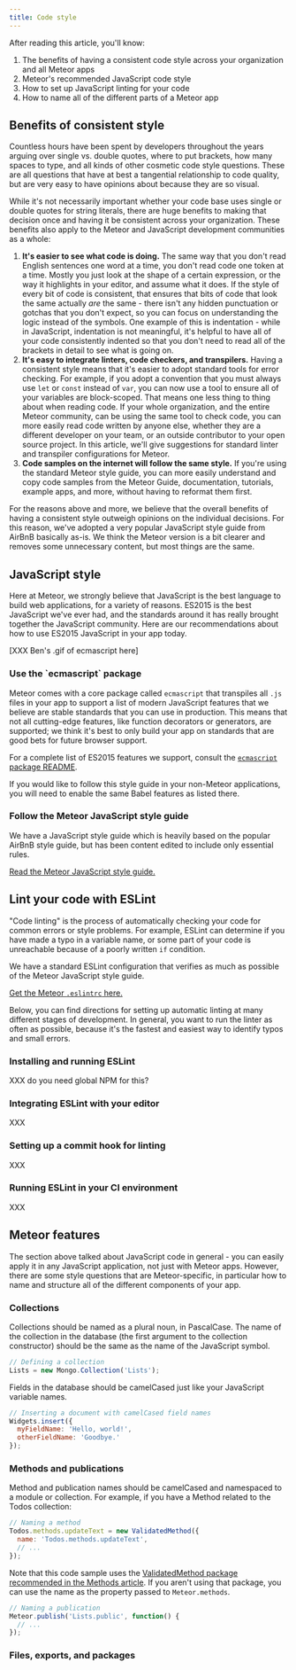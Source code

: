 ```yaml
---
title: Code style
---
```


After reading this article, you'll know:

1. The benefits of having a consistent code style across your organization and all Meteor apps
2. Meteor's recommended JavaScript code style
3. How to set up JavaScript linting for your code
4. How to name all of the different parts of a Meteor app

<h2 id="benefits-consistent-style">Benefits of consistent style</h2>

Countless hours have been spent by developers throughout the years arguing over single vs. double quotes, where to put brackets, how many spaces to type, and all kinds of other cosmetic code style questions. These are all questions that have at best a tangential relationship to code quality, but are very easy to have opinions about because they are so visual.

While it's not necessarily important whether your code base uses single or double quotes for string literals, there are huge benefits to making that decision once and having it be consistent across your organization. These benefits also apply to the Meteor and JavaScript development communities as a whole:

1. **It's easier to see what code is doing.** The same way that you don't read English sentences one word at a time, you don't read code one token at a time. Mostly you just look at the shape of a certain expression, or the way it highlights in your editor, and assume what it does. If the style of every bit of code is consistent, that ensures that bits of code that look the same actually _are_ the same - there isn't any hidden punctuation or gotchas that you don't expect, so you can focus on understanding the logic instead of the symbols. One example of this is indentation - while in JavaScript, indentation is not meaningful, it's helpful to have all of your code consistently indented so that you don't need to read all of the brackets in detail to see what is going on.
2. **It's easy to integrate linters, code checkers, and transpilers.** Having a consistent style means that it's easier to adopt standard tools for error checking. For example, if you adopt a convention that you must always use `let` or `const` instead of `var`, you can now use a tool to ensure all of your variables are block-scoped. That means one less thing to thing about when reading code. If your whole organization, and the entire Meteor community, can be using the same tool to check code, you can more easily read code written by anyone else, whether they are a different developer on your team, or an outside contributor to your open source project. In this article, we'll give suggestions for standard linter and transpiler configurations for Meteor.
3. **Code samples on the internet will follow the same style.** If you're using the standard Meteor style guide, you can more easily understand and copy code samples from the Meteor Guide, documentation, tutorials, example apps, and more, without having to reformat them first.

For the reasons above and more, we believe that the overall benefits of having a consistent style outweigh opinions on the individual decisions. For this reason, we've adopted a very popular JavaScript style guide from AirBnB basically as-is. We think the Meteor version is a bit clearer and removes some unnecessary content, but most things are the same.

<h2 id="javascript">JavaScript style</h2>

Here at Meteor, we strongly believe that JavaScript is the best language to build web applications, for a variety of reasons. ES2015 is the best JavaScript we've ever had, and the standards around it has really brought together the JavaScript community. Here are our recommendations about how to use ES2015 JavaScript in your app today.

[XXX Ben's .gif of ecmascript here]

<h3 id="ecmascript">Use the `ecmascript` package</h3>

Meteor comes with a core package called `ecmascript` that transpiles all `.js` files in your app to support a list of modern JavaScript features that we believe are stable standards that you can use in production. This means that not all cutting-edge features, like function decorators or generators, are supported; we think it's best to only build your app on standards that are good bets for future browser support.

For a complete list of ES2015 features we support, consult the [`ecmascript` package README](https://atmospherejs.com/meteor/ecmascript).

If you would like to follow this style guide in your non-Meteor applications, you will need to enable the same Babel features as listed there.

<h3 id="style-guide">Follow the Meteor JavaScript style guide</h3>

We have a JavaScript style guide which is heavily based on the popular AirBnB style guide, but has been content edited to include only essential rules.

[Read the Meteor JavaScript style guide.](https://github.com/meteor/javascript)

<h2 id="eslint">Lint your code with ESLint</h2>

"Code linting" is the process of automatically checking your code for common errors or style problems. For example, ESLint can determine if you have made a typo in a variable name, or some part of your code is unreachable because of a poorly written `if` condition.

We have a standard ESLint configuration that verifies as much as possible of the Meteor JavaScript style guide.

[Get the Meteor `.eslintrc` here.](XXX)

Below, you can find directions for setting up automatic linting at many different stages of development. In general, you want to run the linter as often as possible, because it's the fastest and easiest way to identify typos and small errors.

<h3 id="eslint-installing">Installing and running ESLint</h3>

XXX do you need global NPM for this?

<h3 id="eslint-editor">Integrating ESLint with your editor</h3>

XXX

<h3 id="eslint-commit-hook">Setting up a commit hook for linting</h3>

XXX

<h3 id="eslint-ci">Running ESLint in your CI environment</h3>

XXX

<h2 id="meteor-features">Meteor features</h2>

The section above talked about JavaScript code in general - you can easily apply it in any JavaScript application, not just with Meteor apps. However, there are some style questions that are Meteor-specific, in particular how to name and structure all of the different components of your app.

<h3 id="collections">Collections</h3>

Collections should be named as a plural noun, in PascalCase. The name of the collection in the database (the first argument to the collection constructor) should be the same as the name of the JavaScript symbol.

```js
// Defining a collection
Lists = new Mongo.Collection('Lists');
```

Fields in the database should be camelCased just like your JavaScript variable names.

```js
// Inserting a document with camelCased field names
Widgets.insert({
  myFieldName: 'Hello, world!',
  otherFieldName: 'Goodbye.'
});
```

<h3 id="methods-and-publications">Methods and publications</h3>

Method and publication names should be camelCased and namespaced to a module or collection. For example, if you have a Method related to the Todos collection:

```js
// Naming a method
Todos.methods.updateText = new ValidatedMethod({
  name: 'Todos.methods.updateText',
  // ...
});
```

Note that this code sample uses the [ValidatedMethod package recommended in the Methods article](methods.html#XXX). If you aren't using that package, you can use the name as the property passed to `Meteor.methods`.

```js
// Naming a publication
Meteor.publish('Lists.public', function() {
  // ...
});
```

<h3 id="files-and-exports">Files, exports, and packages</h3>
